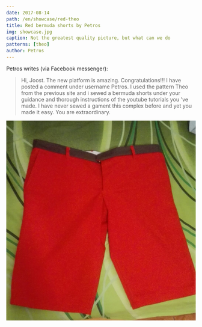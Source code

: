 ```yaml
---
date: 2017-08-14
path: /en/showcase/red-theo
title: Red bermuda shorts by Petros
img: showcase.jpg
caption: Not the greatest quality picture, but what can we do
patterns: [theo]
author: Petros
---
```

Petros writes (via Facebook messenger):

> Hi, Joost. The new platform is amazing. Congratulations!!! I have posted a comment under username Petros. I used the pattern Theo from the previous site and i sewed a bermuda shorts under your guidance and thorough instructions of the youtube tutorials you 've made. I have never sewed a gament this complex before and yet you made it easy. You are extraordinary.

![Here's a view from the front](2.jpg)
